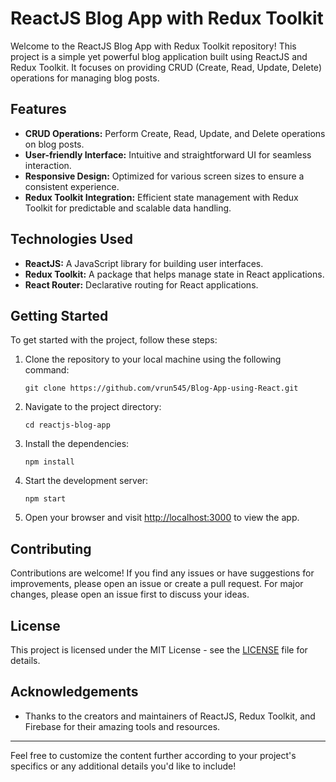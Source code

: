 
# ReactJS Blog App with Redux Toolkit

Welcome to the ReactJS Blog App with Redux Toolkit repository! This project is a simple yet powerful blog application built using ReactJS and Redux Toolkit. It focuses on providing CRUD (Create, Read, Update, Delete) operations for managing blog posts.

## Features

- **CRUD Operations:** Perform Create, Read, Update, and Delete operations on blog posts.
- **User-friendly Interface:** Intuitive and straightforward UI for seamless interaction.
- **Responsive Design:** Optimized for various screen sizes to ensure a consistent experience.
- **Redux Toolkit Integration:** Efficient state management with Redux Toolkit for predictable and scalable data handling.

## Technologies Used

- **ReactJS:** A JavaScript library for building user interfaces.
- **Redux Toolkit:** A package that helps manage state in React applications.
- **React Router:** Declarative routing for React applications.

## Getting Started

To get started with the project, follow these steps:

1. Clone the repository to your local machine using the following command:
   ```
   git clone https://github.com/vrun545/Blog-App-using-React.git
   ```

2. Navigate to the project directory:
   ```
   cd reactjs-blog-app
   ```

3. Install the dependencies:
   ```
   npm install
   ```

4. Start the development server:
   ```
   npm start
   ```

5. Open your browser and visit [http://localhost:3000](http://localhost:3000) to view the app.

## Contributing

Contributions are welcome! If you find any issues or have suggestions for improvements, please open an issue or create a pull request. For major changes, please open an issue first to discuss your ideas.

## License

This project is licensed under the MIT License - see the [LICENSE](LICENSE) file for details.

## Acknowledgements

- Thanks to the creators and maintainers of ReactJS, Redux Toolkit, and Firebase for their amazing tools and resources.

---

Feel free to customize the content further according to your project's specifics or any additional details you'd like to include!
